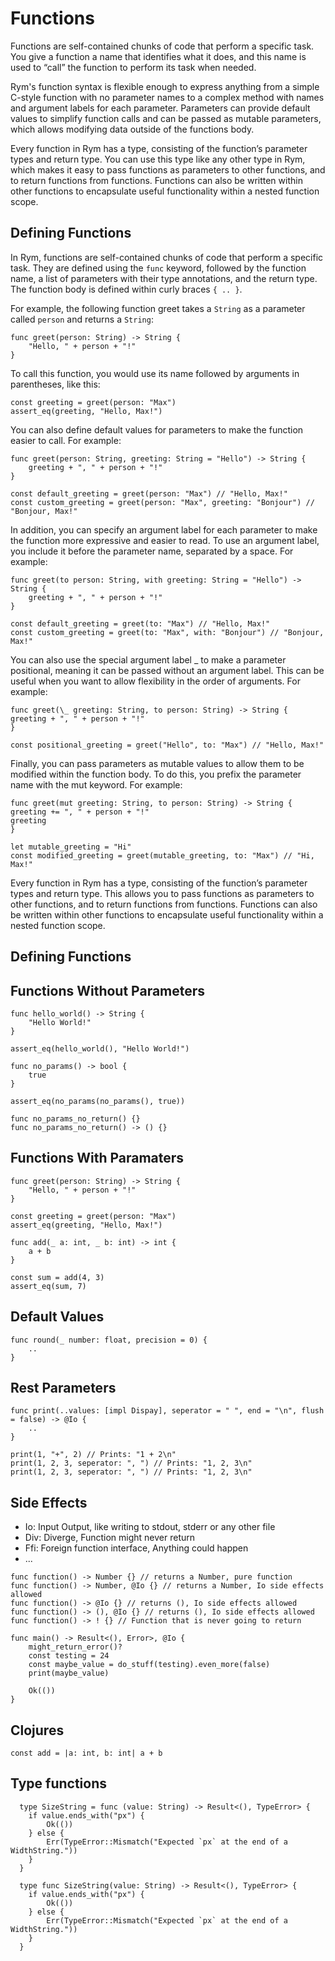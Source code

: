 # Functions

Functions are self-contained chunks of code that perform a specific task. You give a function a name that identifies what it does, and this name is used to “call” the function to perform its task when needed.

Rym's function syntax is flexible enough to express anything from a simple C-style function with no parameter names to a complex method with names and argument labels for each parameter. Parameters can provide default values to simplify function calls and can be passed as mutable parameters, which allows modifying data outside of the functions body.

Every function in Rym has a type, consisting of the function’s parameter types and return type. You can use this type like any other type in Rym, which makes it easy to pass functions as parameters to other functions, and to return functions from functions. Functions can also be written within other functions to encapsulate useful functionality within a nested function scope.

## Defining Functions

In Rym, functions are self-contained chunks of code that perform a specific task. They are defined using the `func` keyword, followed by the function name, a list of parameters with their type annotations, and the return type. The function body is defined within curly braces `{ .. }`.

For example, the following function greet takes a `String` as a parameter called `person` and returns a `String`:

```rym
func greet(person: String) -> String {
	"Hello, " + person + "!"
}
```

To call this function, you would use its name followed by arguments in parentheses, like this:

```rym
const greeting = greet(person: "Max")
assert_eq(greeting, "Hello, Max!")
```

You can also define default values for parameters to make the function easier to call. For example:

```rym
func greet(person: String, greeting: String = "Hello") -> String {
	greeting + ", " + person + "!"
}

const default_greeting = greet(person: "Max") // "Hello, Max!"
const custom_greeting = greet(person: "Max", greeting: "Bonjour") // "Bonjour, Max!"
```

In addition, you can specify an argument label for each parameter to make the function more expressive and easier to read. To use an argument label, you include it before the parameter name, separated by a space. For example:

```rym
func greet(to person: String, with greeting: String = "Hello") -> String {
	greeting + ", " + person + "!"
}

const default_greeting = greet(to: "Max") // "Hello, Max!"
const custom_greeting = greet(to: "Max", with: "Bonjour") // "Bonjour, Max!"
```

You can also use the special argument label \_ to make a parameter positional, meaning it can be passed without an argument label. This can be useful when you want to allow flexibility in the order of arguments. For example:

```rym
func greet(\_ greeting: String, to person: String) -> String {
greeting + ", " + person + "!"
}

const positional_greeting = greet("Hello", to: "Max") // "Hello, Max!"
```

Finally, you can pass parameters as mutable values to allow them to be modified within the function body. To do this, you prefix the parameter name with the mut keyword. For example:

```rym
func greet(mut greeting: String, to person: String) -> String {
greeting += ", " + person + "!"
greeting
}

let mutable_greeting = "Hi"
const modified_greeting = greet(mutable_greeting, to: "Max") // "Hi, Max!"
```

Every function in Rym has a type, consisting of the function’s parameter types and return type. This allows you to pass functions as parameters to other functions, and to return functions from functions. Functions can also be written within other functions to encapsulate useful functionality within a nested function scope.

## Defining Functions

## Functions Without Parameters

```rym
func hello_world() -> String {
	"Hello World!"
}

assert_eq(hello_world(), "Hello World!")
```

```rym
func no_params() -> bool {
	true
}

assert_eq(no_params(no_params(), true))
```

```rym
func no_params_no_return() {}
func no_params_no_return() -> () {}
```

## Functions With Paramaters

```rym
func greet(person: String) -> String {
	"Hello, " + person + "!"
}

const greeting = greet(person: "Max")
assert_eq(greeting, "Hello, Max!")
```

```rym
func add(_ a: int, _ b: int) -> int {
	a + b
}

const sum = add(4, 3)
assert_eq(sum, 7)
```

## Default Values

```rym
func round(_ number: float, precision = 0) {
	..
}
```

## Rest Parameters

```rym
func print(..values: [impl Dispay], seperator = " ", end = "\n", flush = false) -> @Io {
	..
}

print(1, "+", 2) // Prints: "1 + 2\n"
print(1, 2, 3, seperator: ", ") // Prints: "1, 2, 3\n"
print(1, 2, 3, seperator: ", ") // Prints: "1, 2, 3\n"
```

## Side Effects

- Io: Input Output, like writing to stdout, stderr or any other file
- Div: Diverge, Function might never return
- Ffi: Foreign function interface, Anything could happen
- ...

```rym
func function() -> Number {} // returns a Number, pure function
func function() -> Number, @Io {} // returns a Number, Io side effects allowed
func function() -> @Io {} // returns (), Io side effects allowed
func function() -> (), @Io {} // returns (), Io side effects allowed
func function() -> ! {} // Function that is never going to return
```

```rym
func main() -> Result<(), Error>, @Io {
	might_return_error()?
	const testing = 24
	const maybe_value = do_stuff(testing).even_more(false)
	print(maybe_value)

	Ok(())
}
```

## Clojures

```rym
const add = |a: int, b: int| a + b
```

## Type functions

```rym
  type SizeString = func (value: String) -> Result<(), TypeError> {
  	if value.ends_with("px") {
  		Ok(())
  	} else {
  		Err(TypeError::Mismatch("Expected `px` at the end of a WidthString."))
  	}
  }

  type func SizeString(value: String) -> Result<(), TypeError> {
  	if value.ends_with("px") {
  		Ok(())
  	} else {
  		Err(TypeError::Mismatch("Expected `px` at the end of a WidthString."))
  	}
  }
```
